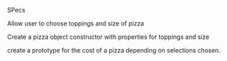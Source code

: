 

SPecs

Allow user to choose toppings and size of pizza

Create a pizza object constructor with properties for toppings and size

create a prototype for the cost of a pizza depending on selections chosen.
